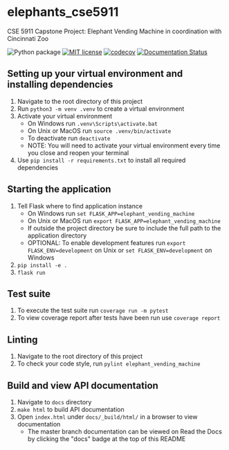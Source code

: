 # elephants_cse5911
CSE 5911 Capstone Project: Elephant Vending Machine in coordination with Cincinnati Zoo

![Python package](https://github.com/mknox1225/elephants_cse5911/workflows/Python%20package/badge.svg?branch=master)
[![MIT license](https://img.shields.io/badge/License-MIT-blue.svg)](https://github.com/Kalafut-organization/elephants_cse5911/blob/master/LICENSE.md)
[![codecov](https://codecov.io/gh/Kalafut-organization/elephants_cse5911/branch/master/graph/badge.svg)](https://codecov.io/gh/Kalafut-organization/elephants_cse5911)
[![Documentation Status](https://readthedocs.org/projects/elephants-cse5911/badge/?version=latest)](https://elephants-cse5911.readthedocs.io/en/latest/?badge=latest)


## Setting up your virtual environment and installing dependencies
1. Navigate to the root directory of this project
1. Run `python3 -m venv .venv` to create a virtual environment
1. Activate your virtual environment
    * On Windows run `.venv\Scripts\activate.bat`
    * On Unix or MacOS run `source .venv/bin/activate`
    * To deactivate run `deactivate`
    * NOTE: You will need to activate your virtual environment every time you close and reopen your terminal
1. Use `pip install -r requirements.txt` to install all required dependencies

## Starting the application
1. Tell Flask where to find application instance
    * On Windows run `set FLASK_APP=elephant_vending_machine`
    * On Unix or MacOS run `export FLASK_APP=elephant_vending_machine`
    * If outside the project directory be sure to include the full path to the application directory
    * OPTIONAL: To enable development features run `export FLASK_ENV=development` on Unix or `set FLASK_ENV=development` on Windows
1. `pip install -e .`
1. `flask run`

## Test suite
1. To execute the test suite run `coverage run -m pytest`
1. To view coverage report after tests have been run use `coverage report`

## Linting
1. Navigate to the root directory of this project
1. To check your code style, run `pylint elephant_vending_machine`

## Build and view API documentation
1. Navigate to `docs` directory
1. `make html` to build API documentation
1. Open `index.html` under `docs/_build/html/` in a browser to view documentation
    * The master branch documentation can be viewed on Read the Docs by clicking the "docs" badge at the top of this README  
